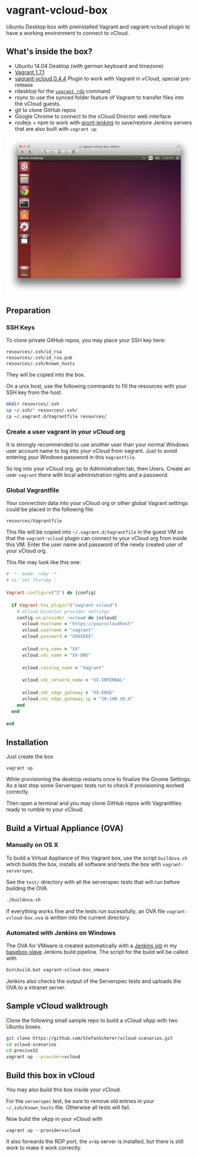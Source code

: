 vagrant-vcloud-box
==================

Ubuntu Desktop box with preinstalled Vagrant and vagrant-vcloud plugin
to have a working environment to connect to vCloud.

## What's inside the box?

* Ubuntu 14.04 Desktop (with german keyboard and timezone)
* [Vagrant 1.7.1](http://vagrantup.com)
* [vagrant-vcloud 0.4.4](https://github.com/StefanScherer/vagrant-vcloud) Plugin to work with Vagrant in vCloud, special pre-release
* rdesktop for the [`vagrant rdp`](https://docs.vagrantup.com/v2/cli/rdp.html) command
* rsync to use the synced folder feature of Vagrant to transfer files into the vCloud guests.
* git to clone GitHub repos
* Google Chrome to connect to the vCloud Director web interface
* nodejs + npm to work with [grunt-jenkins](http://documentup.com/sghill/grunt-jenkins) to save/restore Jenkins servers that are also built with `vagrant up`

![Screenshot of vagrant-vcloud-box](pics/screenshot.png)

## Preparation

### SSH Keys

To clone private GitHub repos, you may place your SSH key here: 

```
resources/.ssh/id_rsa
resources/.ssh/id_rsa.pub
resources/.ssh/known_hosts
```

They will be copied into the box.

On a unix host, use the following commands to fill the resources with your SSH key from the host.

```bash
mkdir resources/.ssh
cp ~/.ssh/* resources/.ssh/
cp ~/.vagrant.d/Vagrantfile resources/
```

### Create a user vagrant in your vCloud org

It is strongly recommended to use another user than your normal Windows user account name to log into your vCloud from vagrant. Just to avoid entering your Windows password in this `Vagrantfile`.

So log into your vCloud org, go to Administration tab, then Users. Create an user `vagrant` there with local administration rights and a password.

### Global Vagrantfile

Your connection data into your vCloud org or other global Vagrant
settings could be placed in the following file:

```
resources/Vagrantfile
```

This file will be copied into `~/.vagrant.d/Vagrantfile` in the guest VM so that the `vagrant-vcloud` plugin can connect to your vCloud org from inside this VM.
Enter the user name and password of the newly created user of your vCloud org.

This file may look like this one:

```ruby
# -*- mode: ruby -*-
# vi: set ft=ruby :

Vagrant.configure("2") do |config|

  if Vagrant.has_plugin?("vagrant-vcloud")
    # vCloud Director provider settings
    config.vm.provider :vcloud do |vcloud|
      vcloud.hostname = "https://yourvcloudhost"
      vcloud.username = "vagrant"
      vcloud.password = "XXXXXXX"

      vcloud.org_name = "XX"
      vcloud.vdc_name = "XX-ORG"

      vcloud.catalog_name = "Vagrant"

      vcloud.vdc_network_name = "XX-INTERNAL"

      vcloud.vdc_edge_gateway = "XX-EDGE"
      vcloud.vdc_edge_gateway_ip = "10.100.XX.X"
    end
  end

end
```


## Installation

Just create the box

```
vagrant up
```

While provisioning the desktop restarts once to finalize the Gnome Settings. As a last step some Serverspec tests run to check if provisioning worked correctly.

Then open a terminal and you may clone GitHub repos with Vagrantfiles ready to
rumble to your vCloud.

## Build a Virtual Appliance (OVA)

### Manually on OS X

To build a Virtual Appliance of this Vagrant box, use the script `buildova.sh` which builds the box, installs all software and tests the box with `vagrant-serverspec`.

See the `test/` directory with all the serverspec tests that will run before building the OVA.

```bash
./buildova.sh
```

If everything works fine and the tests run sucessfully, an OVA file `vagrant-vcloud-box.ova` is written into the current directory.

### Automated with Jenkins on Windows

The OVA for VMware is created automatically with a [Jenkins job](https://raw.githubusercontent.com/StefanScherer/basebox-slave/master/jenkins-configuration/vagrant-vcloud-box_vmware/config.xml) in my [basebox-slave](https://github.com/StefanScherer/basebox-slave) Jenkins build pipeline. The script for the build will be called with

```bash
bin\build.bat vagrant-vcloud-box_vmware
```

Jenkins also checks the output of the Serverspec tests and uploads the OVA to a intranet server.

## Sample vCloud walktrough

Clone the following small sample repo to build a vCloud vApp with two Ubuntu boxes.

```bash
git clone https://github.com/StefanScherer/vcloud-scenarios.git
cd vcloud-scenarios
cd precise32
vagrant up --provider=vcloud
```

## Build this box in vCloud

You may also build this box inside your vCloud.

For the `serverspec` test, be sure to remove old entries in your `~/.ssh/known_hosts` file. Otherwise all tests will fail.

Now build the vApp in your vCloud with

```
vagrant up --provider=vcloud
```

It also forwards the RDP port, the `xrdp` server is installed, but there is still work to make it work correctly.

